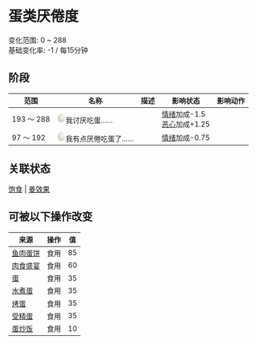 # 蛋类<nobr>厌倦度</nobr>  
变化范围: 0 ~ 288  
基础变化率: -1 / 每15分钟  
## 阶段  
范围  |  名称  |  描述  |  影响状态  |  影响动作  
----  |  ----  |  ----  |  ----  |  ----  
193 ～ 288  |  <img decoding="async" src="Sprite/SaturationEgg.png" href="a.md" style="max-width:20px;max-height:20px;">我讨厌吃蛋……  |    |  [情绪](Morale.md)加成-1.5<br>[恶心](Nausea.md)加成+1.25  |    
97 ～ 192  |  <img decoding="async" src="Sprite/SaturationEgg.png" href="a.md" style="max-width:20px;max-height:20px;">我有点厌倦吃蛋了……  |    |  [情绪](Morale.md)加成-0.75  |    
## 关联状态  
[饱食](Satiation.md)  |  [姜效果](GingerEffect.md)  
## 可被以下操作改变  
来源  |  操作  |  值  
----  |  ----  |  ----  
[鱼肉蛋饼](FishOmelette.md)  |  食用  |  85  
[肉食盛宴](HeartyFeast.md)  |  食用  |  60  
[蛋](Egg.md)  |  食用  |  35  
[水煮蛋](EggBoiled.md)  |  食用  |  35  
[烤蛋](EggCooked.md)  |  食用  |  35  
[受精蛋](EggPartridgeFertilized.md)  |  食用  |  35  
[蛋炒饭](EggFriedRice.md)  |  食用  |  10  
